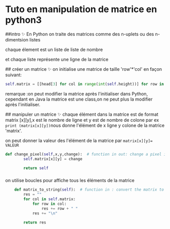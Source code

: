 # Tuto en manipulation de matrice en python3

##intro :sparkles:
En Python on traite des matrices comme des n-uplets ou des n-dimentsion listes

chaque élement est un liste de liste de nombre

et chaque liste représente une ligne de la matrice

## créer un matrice :sparkles:
on initialise une matrice de taille 'row'*'col' en façon suivant:

```python
self.matrix = [[head[3] for col in range(int(self.height))] for row in range(int(self.width))]
```
remarque :on peut modifier la matrice après l'initialiser dans Python, cependant en Java la matrice est une class,on ne peut plus la modifier après l'initialiser.

## manipuler un matrice :sparkles:
chaque élément dans la matrice est de format  matrix [x][y],x est le nombre de ligne et y est de nombre de colone
par ex ```print (matrix[x][y])```nous donne l'élément de x ligne y colone de la matrice 'matrix'.

on peut donner la valeur des l'élément de la matrice par ```matrix[x][y]= VALEUR```

```python
def change_pixel(self,x,y,change):  # function in out: change a pixel in matrix/pic
        self.matrix[x][y] = change

        return self
```


###
on utilise boucles pour affiche tous les éléments de la matrice
```python
    def matrix_to_string(self):  # function in : convert the matrix to string
        res = ""
        for col in self.matrix:
            for row in col:
                res += row + " "
            res += "\n"

        return res
```
